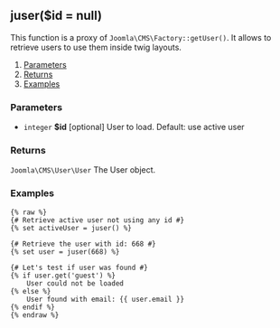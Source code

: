 ## juser($id = null)

This function is a proxy of `Joomla\CMS\Factory::getUser()`. It allows to retrieve users to use them inside twig layouts.  

1. [Parameters](#parameters)
1. [Returns](#returns)
2. [Examples](#examples)

### Parameters <a id="parameters"></a>

* `integer`  **$id**  [optional] User to load. Default: use active user

### Returns <a id="returns"></a>

`Joomla\CMS\User\User`  The User object.

### Examples <a id="examples"></a>

```twig
{% raw %}
{# Retrieve active user not using any id #}
{% set activeUser = juser() %}

{# Retrieve the user with id: 668 #}
{% set user = juser(668) %}

{# Let's test if user was found #}
{% if user.get('guest') %}
	User could not be loaded
{% else %}
	User found with email: {{ user.email }}
{% endif %}
{% endraw %}
```
